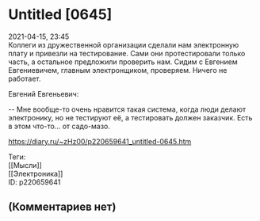 Untitled [0645]
===============

  
2021-04-15, 23:45  
 Коллеги из дружественной организации сделали нам электронную плату и привезли на тестирование. Сами они протестировали только часть, а остальное предложили проверить нам. Сидим с Евгением Евгениевичем, главным электронщиком, проверяем. Ничего не работает.   
   
 Евгений Евгеньевич:   
   
 -- Мне вообще-то очень нравится такая система, когда люди делают электронику, но не тестируют её, а тестировать должен заказчик. Есть в этом что-то... от садо-мазо.   
  
<https://diary.ru/~zHz00/p220659641_untitled-0645.htm>  
  
Теги:  
[[Мысли]]  
[[Электроника]]  
ID: p220659641  


(Комментариев нет)
------------------